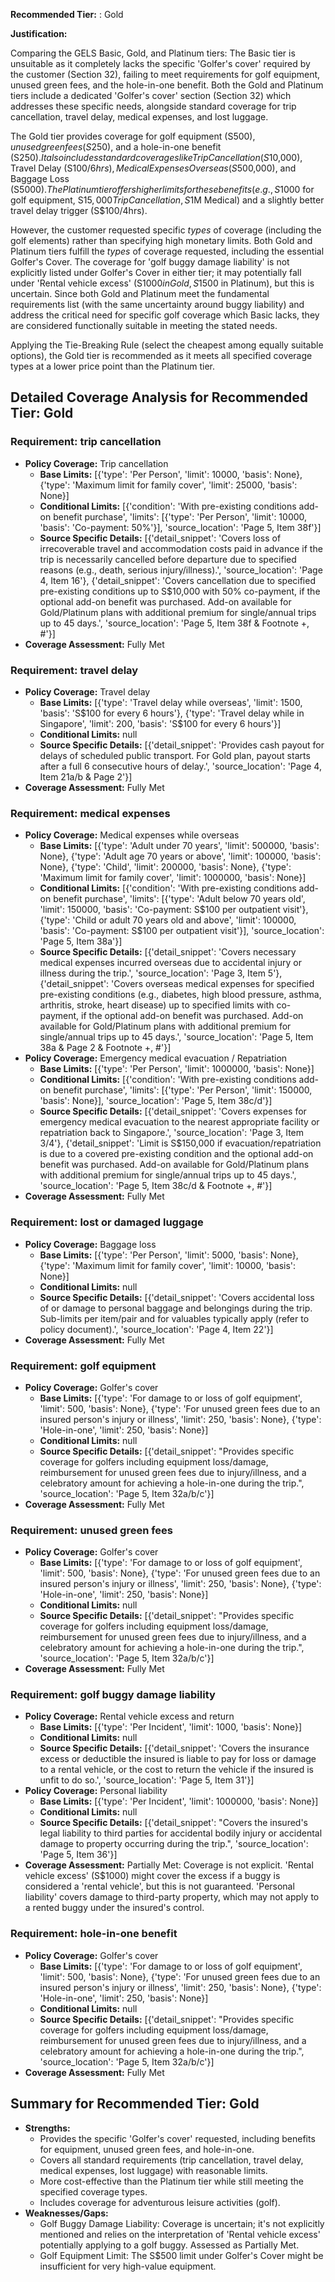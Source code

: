 **Recommended Tier:** : Gold

**Justification:**

Comparing the GELS Basic, Gold, and Platinum tiers: The Basic tier is unsuitable as it completely lacks the specific 'Golfer's cover' required by the customer (Section 32), failing to meet requirements for golf equipment, unused green fees, and the hole-in-one benefit. Both the Gold and Platinum tiers include a dedicated 'Golfer's cover' section (Section 32) which addresses these specific needs, alongside standard coverage for trip cancellation, travel delay, medical expenses, and lost luggage.

The Gold tier provides coverage for golf equipment (S$500), unused green fees (S$250), and a hole-in-one benefit (S$250). It also includes standard coverages like Trip Cancellation (S$10,000), Travel Delay (S$100/6hrs), Medical Expenses Overseas (S$500,000), and Baggage Loss (S$5000). The Platinum tier offers higher limits for these benefits (e.g., S$1000 for golf equipment, S$15,000 Trip Cancellation, S$1M Medical) and a slightly better travel delay trigger (S$100/4hrs).

However, the customer requested specific *types* of coverage (including the golf elements) rather than specifying high monetary limits. Both Gold and Platinum tiers fulfill the *types* of coverage requested, including the essential Golfer's Cover. The coverage for 'golf buggy damage liability' is not explicitly listed under Golfer's Cover in either tier; it may potentially fall under 'Rental vehicle excess' (S$1000 in Gold, S$1500 in Platinum), but this is uncertain. Since both Gold and Platinum meet the fundamental requirements list (with the same uncertainty around buggy liability) and address the critical need for specific golf coverage which Basic lacks, they are considered functionally suitable in meeting the stated needs.

Applying the Tie-Breaking Rule (select the cheapest among equally suitable options), the Gold tier is recommended as it meets all specified coverage types at a lower price point than the Platinum tier.

## Detailed Coverage Analysis for Recommended Tier: Gold

### Requirement: trip cancellation

*   **Policy Coverage:** Trip cancellation
    *   **Base Limits:** [{'type': 'Per Person', 'limit': 10000, 'basis': None}, {'type': 'Maximum limit for family cover', 'limit': 25000, 'basis': None}]
    *   **Conditional Limits:** [{'condition': 'With pre-existing conditions add-on benefit purchase', 'limits': [{'type': 'Per Person', 'limit': 10000, 'basis': 'Co-payment: 50%'}], 'source_location': 'Page 5, Item 38f'}]
    *   **Source Specific Details:** [{'detail_snippet': 'Covers loss of irrecoverable travel and accommodation costs paid in advance if the trip is necessarily cancelled before departure due to specified reasons (e.g., death, serious injury/illness).', 'source_location': 'Page 4, Item 16'}, {'detail_snippet': 'Covers cancellation due to specified pre-existing conditions up to S$10,000 with 50% co-payment, if the optional add-on benefit was purchased. Add-on available for Gold/Platinum plans with additional premium for single/annual trips up to 45 days.', 'source_location': 'Page 5, Item 38f & Footnote +, #'}]
*   **Coverage Assessment:** Fully Met

### Requirement: travel delay

*   **Policy Coverage:** Travel delay
    *   **Base Limits:** [{'type': 'Travel delay while overseas', 'limit': 1500, 'basis': 'S$100 for every 6 hours'}, {'type': 'Travel delay while in Singapore', 'limit': 200, 'basis': 'S$100 for every 6 hours'}]
    *   **Conditional Limits:** null
    *   **Source Specific Details:** [{'detail_snippet': 'Provides cash payout for delays of scheduled public transport. For Gold plan, payout starts after a full 6 consecutive hours of delay.', 'source_location': 'Page 4, Item 21a/b & Page 2'}]
*   **Coverage Assessment:** Fully Met

### Requirement: medical expenses

*   **Policy Coverage:** Medical expenses while overseas
    *   **Base Limits:** [{'type': 'Adult under 70 years', 'limit': 500000, 'basis': None}, {'type': 'Adult age 70 years or above', 'limit': 100000, 'basis': None}, {'type': 'Child', 'limit': 200000, 'basis': None}, {'type': 'Maximum limit for family cover', 'limit': 1000000, 'basis': None}]
    *   **Conditional Limits:** [{'condition': 'With pre-existing conditions add-on benefit purchase', 'limits': [{'type': 'Adult below 70 years old', 'limit': 150000, 'basis': 'Co-payment: S$100 per outpatient visit'}, {'type': 'Child or adult 70 years old and above', 'limit': 100000, 'basis': 'Co-payment: S$100 per outpatient visit'}], 'source_location': 'Page 5, Item 38a'}]
    *   **Source Specific Details:** [{'detail_snippet': 'Covers necessary medical expenses incurred overseas due to accidental injury or illness during the trip.', 'source_location': 'Page 3, Item 5'}, {'detail_snippet': 'Covers overseas medical expenses for specified pre-existing conditions (e.g., diabetes, high blood pressure, asthma, arthritis, stroke, heart disease) up to specified limits with co-payment, if the optional add-on benefit was purchased. Add-on available for Gold/Platinum plans with additional premium for single/annual trips up to 45 days.', 'source_location': 'Page 5, Item 38a & Page 2 & Footnote +, #'}]
*   **Policy Coverage:** Emergency medical evacuation / Repatriation
    *   **Base Limits:** [{'type': 'Per Person', 'limit': 1000000, 'basis': None}]
    *   **Conditional Limits:** [{'condition': 'With pre-existing conditions add-on benefit purchase', 'limits': [{'type': 'Per Person', 'limit': 150000, 'basis': None}], 'source_location': 'Page 5, Item 38c/d'}]
    *   **Source Specific Details:** [{'detail_snippet': 'Covers expenses for emergency medical evacuation to the nearest appropriate facility or repatriation back to Singapore.', 'source_location': 'Page 3, Item 3/4'}, {'detail_snippet': 'Limit is S$150,000 if evacuation/repatriation is due to a covered pre-existing condition and the optional add-on benefit was purchased. Add-on available for Gold/Platinum plans with additional premium for single/annual trips up to 45 days.', 'source_location': 'Page 5, Item 38c/d & Footnote +, #'}]
*   **Coverage Assessment:** Fully Met

### Requirement: lost or damaged luggage

*   **Policy Coverage:** Baggage loss
    *   **Base Limits:** [{'type': 'Per Person', 'limit': 5000, 'basis': None}, {'type': 'Maximum limit for family cover', 'limit': 10000, 'basis': None}]
    *   **Conditional Limits:** null
    *   **Source Specific Details:** [{'detail_snippet': 'Covers accidental loss of or damage to personal baggage and belongings during the trip. Sub-limits per item/pair and for valuables typically apply (refer to policy document).', 'source_location': 'Page 4, Item 22'}]
*   **Coverage Assessment:** Fully Met

### Requirement: golf equipment

*   **Policy Coverage:** Golfer's cover
    *   **Base Limits:** [{'type': 'For damage to or loss of golf equipment', 'limit': 500, 'basis': None}, {'type': 'For unused green fees due to an insured person\'s injury or illness', 'limit': 250, 'basis': None}, {'type': 'Hole-in-one', 'limit': 250, 'basis': None}]
    *   **Conditional Limits:** null
    *   **Source Specific Details:** [{'detail_snippet': "Provides specific coverage for golfers including equipment loss/damage, reimbursement for unused green fees due to injury/illness, and a celebratory amount for achieving a hole-in-one during the trip.", 'source_location': 'Page 5, Item 32a/b/c'}]
*   **Coverage Assessment:** Fully Met

### Requirement: unused green fees

*   **Policy Coverage:** Golfer's cover
    *   **Base Limits:** [{'type': 'For damage to or loss of golf equipment', 'limit': 500, 'basis': None}, {'type': 'For unused green fees due to an insured person\'s injury or illness', 'limit': 250, 'basis': None}, {'type': 'Hole-in-one', 'limit': 250, 'basis': None}]
    *   **Conditional Limits:** null
    *   **Source Specific Details:** [{'detail_snippet': "Provides specific coverage for golfers including equipment loss/damage, reimbursement for unused green fees due to injury/illness, and a celebratory amount for achieving a hole-in-one during the trip.", 'source_location': 'Page 5, Item 32a/b/c'}]
*   **Coverage Assessment:** Fully Met

### Requirement: golf buggy damage liability

*   **Policy Coverage:** Rental vehicle excess and return
    *   **Base Limits:** [{'type': 'Per Incident', 'limit': 1000, 'basis': None}]
    *   **Conditional Limits:** null
    *   **Source Specific Details:** [{'detail_snippet': 'Covers the insurance excess or deductible the insured is liable to pay for loss or damage to a rental vehicle, or the cost to return the vehicle if the insured is unfit to do so.', 'source_location': 'Page 5, Item 31'}]
*   **Policy Coverage:** Personal liability
    *   **Base Limits:** [{'type': 'Per Incident', 'limit': 1000000, 'basis': None}]
    *   **Conditional Limits:** null
    *   **Source Specific Details:** [{'detail_snippet': "Covers the insured's legal liability to third parties for accidental bodily injury or accidental damage to property occurring during the trip.", 'source_location': 'Page 5, Item 36'}]
*   **Coverage Assessment:** Partially Met: Coverage is not explicit. 'Rental vehicle excess' (S$1000) might cover the excess if a buggy is considered a 'rental vehicle', but this is not guaranteed. 'Personal liability' covers damage to third-party property, which may not apply to a rented buggy under the insured's control.

### Requirement: hole-in-one benefit

*   **Policy Coverage:** Golfer's cover
    *   **Base Limits:** [{'type': 'For damage to or loss of golf equipment', 'limit': 500, 'basis': None}, {'type': 'For unused green fees due to an insured person\'s injury or illness', 'limit': 250, 'basis': None}, {'type': 'Hole-in-one', 'limit': 250, 'basis': None}]
    *   **Conditional Limits:** null
    *   **Source Specific Details:** [{'detail_snippet': "Provides specific coverage for golfers including equipment loss/damage, reimbursement for unused green fees due to injury/illness, and a celebratory amount for achieving a hole-in-one during the trip.", 'source_location': 'Page 5, Item 32a/b/c'}]
*   **Coverage Assessment:** Fully Met

## Summary for Recommended Tier: Gold

*   **Strengths:**
    *   Provides the specific 'Golfer's cover' requested, including benefits for equipment, unused green fees, and hole-in-one.
    *   Covers all standard requirements (trip cancellation, travel delay, medical expenses, lost luggage) with reasonable limits.
    *   More cost-effective than the Platinum tier while still meeting the specified coverage types.
    *   Includes coverage for adventurous leisure activities (golf).
*   **Weaknesses/Gaps:**
    *   Golf Buggy Damage Liability: Coverage is uncertain; it's not explicitly mentioned and relies on the interpretation of 'Rental vehicle excess' potentially applying to a golf buggy. Assessed as Partially Met.
    *   Golf Equipment Limit: The S$500 limit under Golfer's Cover might be insufficient for very high-value equipment.